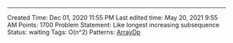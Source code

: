 ---
Created Time: Dec 01, 2020 11:55 PM
Last edited time: May 20, 2021 9:55 AM
Points: 1700
Problem Statement: Like longest increasing subsequence
Status: waiting
Tags: O(n^2)
Patterns: [Array](Array.md)[Dp](Dp.md)